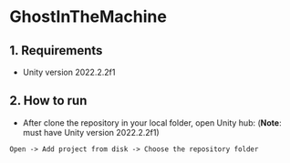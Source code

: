 # GhostInTheMachine

## 1. Requirements
- Unity version 2022.2.2f1

## 2. How to run
- After clone the repository in your local folder, open Unity hub: 
(**Note**: must have Unity version 2022.2.2f1)

```
Open -> Add project from disk -> Choose the repository folder 
```
